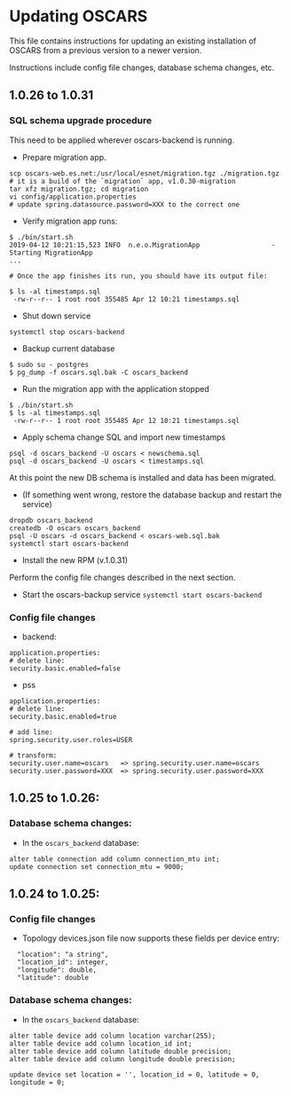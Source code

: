 # Updating OSCARS
This file contains instructions for updating an existing installation of OSCARS from a previous version to a newer version. 

Instructions include config file changes, database schema changes, etc.

## 1.0.26 to 1.0.31


### SQL schema upgrade procedure
This need to be applied wherever oscars-backend is running.
* Prepare migration app.
```
scp oscars-web.es.net:/usr/local/esnet/migration.tgz ./migration.tgz
# it is a build of the `migration` app, v1.0.30-migration
tar xfz migration.tgz; cd migration
vi config/application.properties
# update spring.datasource.password=XXX to the correct one
```
* Verify migration app runs:
```
$ ./bin/start.sh
2019-04-12 10:21:15,523 INFO  n.e.o.MigrationApp                  - Starting MigrationApp
...

# Once the app finishes its run, you should have its output file:

$ ls -al timestamps.sql
 -rw-r--r-- 1 root root 355485 Apr 12 10:21 timestamps.sql
```
* Shut down service
```
systemctl stop oscars-backend
```
* Backup current database
```
$ sudo su - postgres
$ pg_dump -f oscars.sql.bak -C oscars_backend
```
* Run the migration app with the application stopped
```
$ ./bin/start.sh
$ ls -al timestamps.sql
 -rw-r--r-- 1 root root 355485 Apr 12 10:21 timestamps.sql

```
* Apply schema change SQL and import new timestamps 
```
psql -d oscars_backend -U oscars < newschema.sql
psql -d oscars_backend -U oscars < timestamps.sql
```
At this point the new DB schema is installed and data has been migrated.

* (If something went wrong, restore the database backup and restart the service)
```
dropdb oscars_backend
createdb -O oscars oscars_backend
psql -U oscars -d oscars_backend < oscars-web.sql.bak
systemctl start oscars-backend

```


* Install the new RPM (v.1.0.31) 

Perform the config file changes described in the next section.

* Start the oscars-backup service 
`systemctl start oscars-backend`



### Config file changes
- backend:
```
application.properties:
# delete line:
security.basic.enabled=false

```
- pss
```
application.properties:
# delete line:
security.basic.enabled=true

# add line:
spring.security.user.roles=USER

# transform:
security.user.name=oscars   => spring.security.user.name=oscars
security.user.password=XXX  => spring.security.user.password=XXX

```





## 1.0.25 to 1.0.26:

### Database schema changes:

- In the `oscars_backend` database:

```
alter table connection add column connection_mtu int;
update connection set connection_mtu = 9000;
```


## 1.0.24 to 1.0.25:

### Config file changes

- Topology devices.json file now supports these fields per device entry:

```
  "location": "a string",
  "location_id": integer,
  "longitude": double,
  "latitude": double
```

### Database schema changes:

- In the `oscars_backend` database:

```
alter table device add column location varchar(255);
alter table device add column location_id int;
alter table device add column latitude double precision;
alter table device add column longitude double precision;

update device set location = '', location_id = 0, latitude = 0, longitude = 0;
```
